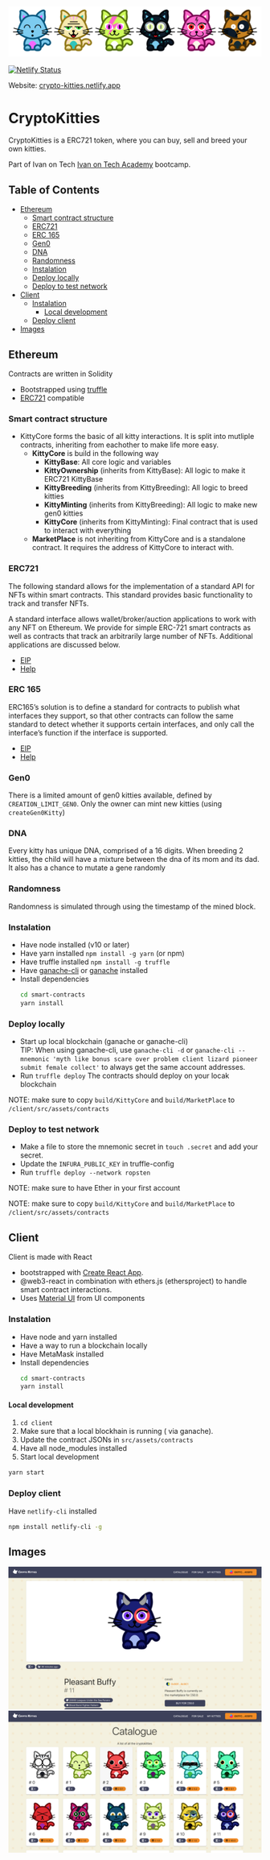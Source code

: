 ![Cats](./images/cats.png)

[![Netlify Status](https://api.netlify.com/api/v1/badges/01e3773d-a42d-47f9-a73f-83733b1b3a75/deploy-status)](https://app.netlify.com/sites/crypto-kitties/deploys)

Website: [crypto-kitties.netlify.app](crypto-kitties.netlify.app)

# CryptoKitties

CryptoKitties is a ERC721 token, where you can buy, sell and breed your own kitties.

Part of Ivan on Tech [Ivan on Tech Academy](https://academy.ivanontech.com/) bootcamp.

## Table of Contents

- [Ethereum](#ethereum)
  - [Smart contract structure](#smart-contract-structure)
  - [ERC721](#erc721)
  - [ERC 165](#erc-165)
  - [Gen0](#gen0)
  - [DNA](#dna)
  - [Randomness](#randomness)
  - [Instalation](#instalation)
  - [Deploy locally](#deploy-locally)
  - [Deploy to test network](#deploy-to-test-network)
- [Client](#client)
  - [Instalation](#instalation-1)
    - [Local development](#local-development)
  - [Deploy client](#deploy-client)
- [Images](#images)

## Ethereum

Contracts are written in Solidity

- Bootstrapped using [truffle](https://www.trufflesuite.com/)
- [ERC721](http://erc721.org/) compatible

### Smart contract structure

- KittyCore forms the basic of all kitty interactions. It is split into mutliple contracts, inheriting from eachother to make life more easy.
  - **KittyCore** is build in the following way
    - **KittyBase**: All core logic and variables
    - **KittyOwnership** (inherits from KittyBase): All logic to make it ERC721 KittyBase
    - **KittyBreeding** (inherits from KittyBreeding): All logic to breed kitties
    - **KittyMinting** (inherits from KittyBreeding): All logic to make new gen0 kitties
    - **KittyCore** (inherits from KittyMinting): Final contract that is used to interact with everything
  - **MarketPlace** is not inheriting from KittyCore and is a standalone contract. It requires the address of KittyCore to interact with.

### ERC721

The following standard allows for the implementation of a standard API for NFTs within smart contracts. This standard provides basic functionality to track and transfer NFTs.

A standard interface allows wallet/broker/auction applications to work with any NFT on Ethereum. We provide for simple ERC-721 smart contracts as well as contracts that track an arbitrarily large number of NFTs. Additional applications are discussed below.

- [EIP](https://eips.ethereum.org/EIPS/eip-721)
- [Help](https://docs.openzeppelin.com/contracts/2.x/api/token/erc721)

### ERC 165

ERC165’s solution is to define a standard for contracts to publish what interfaces they support, so that other contracts can follow the same standard to detect whether it supports certain interfaces, and only call the interface’s function if the interface is supported.

- [EIP](https://github.com/ethereum/EIPs/blob/master/EIPS/eip-165.md)
- [Help](https://medium.com/coinmonks/ethereum-standard-erc165-explained-63b54ca0d273)

### Gen0

There is a limited amount of gen0 kitties available, defined by `CREATION_LIMIT_GEN0`. Only the owner can mint new kitties (using `createGen0Kitty`)

### DNA

Every kitty has unique DNA, comprised of a 16 digits. When breeding 2 kitties, the child will have a mixture between the dna of its mom and its dad. It also has a chance to mutate a gene randomly

### Randomness

Randomness is simulated through using the timestamp of the mined block.

### Instalation

- Have node installed (v10 or later)
- Have yarn installed `npm install -g yarn` (or npm)
- Have truffle installed `npm install -g truffle`
- Have [ganache-cli](https://github.com/trufflesuite/ganache-cli#readme) or [ganache](https://www.trufflesuite.com/ganache) installed
- Install dependencies
  ```bash
  cd smart-contracts
  yarn install
  ```

### Deploy locally

- Start up local blockchain (ganache or ganache-cli) \
  TIP: When using ganache-cli, use `ganache-cli -d` or `ganache-cli --mnemonic 'myth like bonus scare over problem client lizard pioneer submit female collect'` to always get the same account addresses.
- Run `truffle deploy`
  The contracts should deploy on your locak blockchain

NOTE: make sure to copy `build/KittyCore` and `build/MarketPlace` to `/client/src/assets/contracts`

### Deploy to test network

- Make a file to store the mnemonic secret in `touch .secret` and add your secret.
- Update the `INFURA_PUBLIC_KEY` in truffle-config
- Run `truffle deploy --network ropsten`

NOTE: make sure to have Ether in your first account

NOTE: make sure to copy `build/KittyCore` and `build/MarketPlace` to `/client/src/assets/contracts`

## Client

Client is made with React

- bootstrapped with [Create React App](https://github.com/facebook/create-react-app).
- @web3-react in combination with ethers.js (ethersproject) to handle smart contract interactions.
- Uses [Material UI](https://material-ui.com/) from UI components

### Instalation

- Have node and yarn installed
- Have a way to run a blockchain locally
- Have MetaMask installed
- Install dependencies
  ```bash
  cd smart-contracts
  yarn install
  ```

#### Local development

1. `cd client`
2. Make sure that a local blockhain is running ( via ganache).
3. Update the contract JSONs in `src/assets/contracts`
4. Have all node_modules installed
5. Start local development

```bash
yarn start
```

### Deploy client

Have `netlify-cli` installed

```bash
npm install netlify-cli -g
```

## Images

![Preview](./images/detail.png)
![Preview2](./images/catalogue.png)
